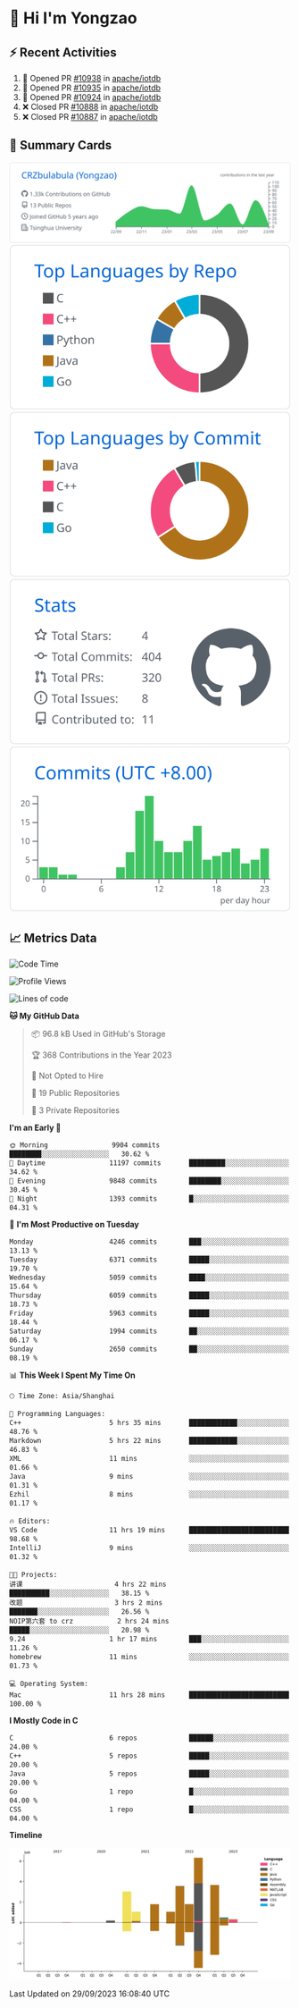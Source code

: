 # 👋 Hi I'm Yongzao

## ⚡ Recent Activities
<!--START_SECTION:activity-->
1. 💪 Opened PR [#10938](https://github.com/apache/iotdb/pull/10938) in [apache/iotdb](https://github.com/apache/iotdb)
2. 💪 Opened PR [#10935](https://github.com/apache/iotdb/pull/10935) in [apache/iotdb](https://github.com/apache/iotdb)
3. 💪 Opened PR [#10924](https://github.com/apache/iotdb/pull/10924) in [apache/iotdb](https://github.com/apache/iotdb)
4. ❌ Closed PR [#10888](https://github.com/apache/iotdb/pull/10888) in [apache/iotdb](https://github.com/apache/iotdb)
5. ❌ Closed PR [#10887](https://github.com/apache/iotdb/pull/10887) in [apache/iotdb](https://github.com/apache/iotdb)
<!--END_SECTION:activity-->

## 🎑 Summary Cards

[![](https://raw.githubusercontent.com/CRZbulabula/CRZbulabula/main/profile-summary-card-output/github/0-profile-details.svg)](https://github.com/vn7n24fzkq/github-profile-summary-cards)
[![](https://raw.githubusercontent.com/CRZbulabula/CRZbulabula/main/profile-summary-card-output/github/1-repos-per-language.svg)](https://github.com/vn7n24fzkq/github-profile-summary-cards) [![](https://raw.githubusercontent.com/CRZbulabula/CRZbulabula/main/profile-summary-card-output/github/2-most-commit-language.svg)](https://github.com/vn7n24fzkq/github-profile-summary-cards)
[![](https://raw.githubusercontent.com/CRZbulabula/CRZbulabula/main/profile-summary-card-output/github/3-stats.svg)](https://github.com/vn7n24fzkq/github-profile-summary-cards) [![](https://raw.githubusercontent.com/CRZbulabula/CRZbulabula/main/profile-summary-card-output/github/4-productive-time.svg)](https://github.com/vn7n24fzkq/github-profile-summary-cards)

## 📈 Metrics Data

<!--START_SECTION:waka-->
![Code Time](http://img.shields.io/badge/Code%20Time-319%20hrs%2018%20mins-blue)

![Profile Views](http://img.shields.io/badge/Profile%20Views-6-blue)

![Lines of code](https://img.shields.io/badge/From%20Hello%20World%20I%27ve%20Written-23.1%20million%20lines%20of%20code-blue)

**🐱 My GitHub Data** 

> 📦 96.8 kB Used in GitHub's Storage 
 > 
> 🏆 368 Contributions in the Year 2023
 > 
> 🚫 Not Opted to Hire
 > 
> 📜 19 Public Repositories 
 > 
> 🔑 3 Private Repositories 
 > 
**I'm an Early 🐤** 

```text
🌞 Morning                9904 commits        ████████░░░░░░░░░░░░░░░░░   30.62 % 
🌆 Daytime                11197 commits       █████████░░░░░░░░░░░░░░░░   34.62 % 
🌃 Evening                9848 commits        ████████░░░░░░░░░░░░░░░░░   30.45 % 
🌙 Night                  1393 commits        █░░░░░░░░░░░░░░░░░░░░░░░░   04.31 % 
```
📅 **I'm Most Productive on Tuesday** 

```text
Monday                   4246 commits        ███░░░░░░░░░░░░░░░░░░░░░░   13.13 % 
Tuesday                  6371 commits        █████░░░░░░░░░░░░░░░░░░░░   19.70 % 
Wednesday                5059 commits        ████░░░░░░░░░░░░░░░░░░░░░   15.64 % 
Thursday                 6059 commits        █████░░░░░░░░░░░░░░░░░░░░   18.73 % 
Friday                   5963 commits        █████░░░░░░░░░░░░░░░░░░░░   18.44 % 
Saturday                 1994 commits        ██░░░░░░░░░░░░░░░░░░░░░░░   06.17 % 
Sunday                   2650 commits        ██░░░░░░░░░░░░░░░░░░░░░░░   08.19 % 
```


📊 **This Week I Spent My Time On** 

```text
🕑︎ Time Zone: Asia/Shanghai

💬 Programming Languages: 
C++                      5 hrs 35 mins       ████████████░░░░░░░░░░░░░   48.76 % 
Markdown                 5 hrs 22 mins       ████████████░░░░░░░░░░░░░   46.83 % 
XML                      11 mins             ░░░░░░░░░░░░░░░░░░░░░░░░░   01.66 % 
Java                     9 mins              ░░░░░░░░░░░░░░░░░░░░░░░░░   01.31 % 
Ezhil                    8 mins              ░░░░░░░░░░░░░░░░░░░░░░░░░   01.17 % 

🔥 Editors: 
VS Code                  11 hrs 19 mins      █████████████████████████   98.68 % 
IntelliJ                 9 mins              ░░░░░░░░░░░░░░░░░░░░░░░░░   01.32 % 

🐱‍💻 Projects: 
讲课                       4 hrs 22 mins       ██████████░░░░░░░░░░░░░░░   38.15 % 
改题                       3 hrs 2 mins        ███████░░░░░░░░░░░░░░░░░░   26.56 % 
NOIP第六套 to crz           2 hrs 24 mins       █████░░░░░░░░░░░░░░░░░░░░   20.98 % 
9.24                     1 hr 17 mins        ███░░░░░░░░░░░░░░░░░░░░░░   11.26 % 
homebrew                 11 mins             ░░░░░░░░░░░░░░░░░░░░░░░░░   01.73 % 

💻 Operating System: 
Mac                      11 hrs 28 mins      █████████████████████████   100.00 % 
```

**I Mostly Code in C** 

```text
C                        6 repos             ██████░░░░░░░░░░░░░░░░░░░   24.00 % 
C++                      5 repos             █████░░░░░░░░░░░░░░░░░░░░   20.00 % 
Java                     5 repos             █████░░░░░░░░░░░░░░░░░░░░   20.00 % 
Go                       1 repo              █░░░░░░░░░░░░░░░░░░░░░░░░   04.00 % 
CSS                      1 repo              █░░░░░░░░░░░░░░░░░░░░░░░░   04.00 % 
```



**Timeline**

![Lines of Code chart](https://raw.githubusercontent.com/CRZbulabula/CRZbulabula/main/assets/bar_graph.png)


 Last Updated on 29/09/2023 16:08:40 UTC
<!--END_SECTION:waka-->

